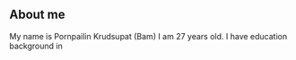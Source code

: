 ## About me
My name is Pornpailin Krudsupat (Bam) I am 27 years old. I have education background in 
